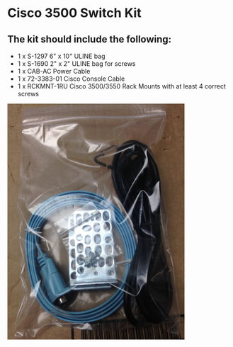 # Cisco 3500 Switch Kit

## The kit should include the following:

- 1 x S-1297 6" x 10" ULINE bag
- 1 x S-1690 2" x 2" ULINE bag for screws
- 1 x CAB-AC Power Cable
- 1 x 72-3383-01 Cisco Console Cable
- 1 x RCKMNT-1RU Cisco 3500/3550 Rack Mounts with at least 4 correct screws

 

<img src="Docs\IMG_7350.JPG" style="width: 400px;"/>